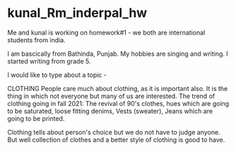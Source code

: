 # kunal_Rm_inderpal_hw
Me and kunal is working on homework#1 - we both are international students from india.

I am bascically from Bathinda, Punjab.
My hobbies are singing and writing. 
I started writing from grade 5.

I would like to type about a topic - 

CLOTHING
People care much about clothing, as it is important also. It is the thing in which not everyone but many of us are interested.
The trend of clothing going in fall 2021:
The revival of 90's clothes,
hues which are going to be saturated,
loose fitting denims,
Vests (sweater),
Jeans which are going to be printed.

Clothing tells about person's choice but we do not have to judge anyone. But well collection of clothes and a better style of clothing is good to have.